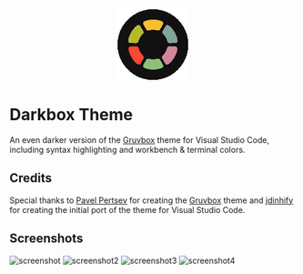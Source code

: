 <p align="center">
  <img src="https://raw.githubusercontent.com/bottledlactose/darkbox/develop/images/icon.png" alt="icon" />
</p>

# Darkbox Theme

An even darker version of the [Gruvbox](https://github.com/morhetz/gruvbox) theme for Visual Studio Code, including syntax highlighting and workbench & terminal colors.

## Credits

Special thanks to [Pavel Pertsev](https://github.com/morhetz) for creating the [Gruvbox](https://github.com/morhetz/gruvbox) theme and [jdinhify](https://github.com/jdinhify) for creating the initial port of the theme for Visual Studio Code.

## Screenshots

![screenshot](https://raw.githubusercontent.com/grunge4lyfe/vscode-darkbox/trunk/images/screenshot.png)
![screenshot2](https://raw.githubusercontent.com/grunge4lyfe/vscode-darkbox/trunk/images/screenshot2.png)
![screenshot3](https://raw.githubusercontent.com/grunge4lyfe/vscode-darkbox/trunk/images/screenshot3.png)
![screenshot4](https://raw.githubusercontent.com/grunge4lyfe/vscode-darkbox/trunk/images/screenshot4.png)
